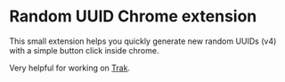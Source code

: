 # Random UUID Chrome extension

This small extension helps you quickly generate new random UUIDs (v4)
with a simple button click inside chrome.

Very helpful for working on [Trak](https://admin.trak.codes).
